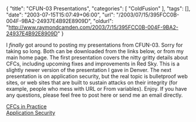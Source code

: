 {
	"title": "CFUN-03 Presentations",
	"categories": [
		"ColdFusion"
	],
	"tags": [],
	"date": "2003-07-15T15:07:49+06:00",
	"url": "/2003/07/15/395FCC0B-004F-9BA2-24937E4B92E8909D",
	"oldurl": "http://www.raymondcamden.com/2003/7/15/395FCC0B-004F-9BA2-24937E4B92E8909D"
}

I <i>finally</i> got around to posting my presentations from CFUN-03. Sorry for taking so long. Both can be downloaded from the links below, or from my main home page. The first presentation covers the nitty gritty details about CFCs, including upcoming fixes and improvements in Red Sky. This is a slightly newer version of the presentation I gave in Denver. The next presentation is on application security, but the real topic is bulletproof web sites, or web sites that are built to sustain attacks on their integrity (for example, people who mess with URL or From variables). Enjoy. If you have any questions, please feel free to post here or send me an email directly.

<a href="http://www.camdenfamily.com/morpheus/downloads/cfcs_in_practice.zip">CFCs in Practice</a><br>
<a href="http://www.camdenfamily.com/morpheus/downloads/applicationsecurity.zip">Application Security</a>